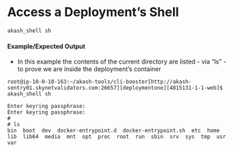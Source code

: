# Access a Deployment’s Shell

```
akash_shell sh
```

#### Example/Expected Output

* In this example the contents of the current directory are listed - via “ls” - to prove we are inside the deployment’s container

```
root@ip-10-0-10-163:~/akash-tools/cli-booster[http://akash-sentry01.skynetvalidators.com:26657][deploymentone][4815131-1-1-web]$ akash_shell sh

Enter keyring passphrase:
Enter keyring passphrase:
#
# ls
bin  boot  dev	docker-entrypoint.d  docker-entrypoint.sh  etc	home  lib  lib64  media  mnt  opt  proc  root  run  sbin  srv  sys  tmp  usr  var
```
